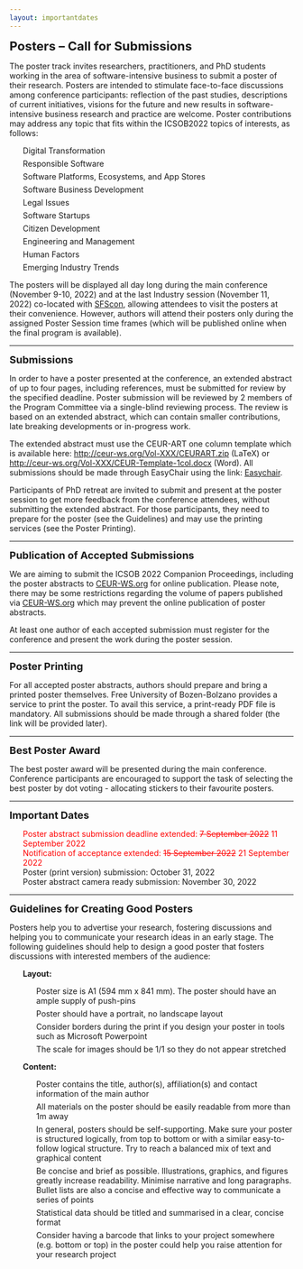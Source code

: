 ```yaml
---
layout: importantdates
---
```


<b style="font-size: 22px" id="CallForResearchPapers">Posters – Call for Submissions</b>

The poster track invites researchers, practitioners, and PhD students working in the area of software-intensive business to submit a poster of their research. Posters are intended to stimulate face-to-face discussions among conference participants: reflection of the past studies, descriptions of current initiatives, visions for the future and new results in software-intensive business research and practice are welcome. Poster contributions may address any topic that fits within the ICSOB2022 topics of interests, as follows:

<ul style="list-style: none;">
<li style="margin-bottom: 6px">Digital Transformation</li>
<li style="margin-bottom: 6px">Responsible Software</li>
<li style="margin-bottom: 6px">Software Platforms, Ecosystems, and App Stores</li>
<li style="margin-bottom: 6px">Software Business Development</li>
<li style="margin-bottom: 6px">Legal Issues</li>
<li style="margin-bottom: 6px">Software Startups</li>
<li style="margin-bottom: 6px">Citizen Development</li>
<li style="margin-bottom: 6px">Engineering and Management</li>
<li style="margin-bottom: 6px">Human Factors</li>
<li style="margin-bottom: 6px">Emerging Industry Trends</li>
</ul>

The posters will be displayed all day long during the main conference (November 9-10, 2022) and at the last Industry session (November 11, 2022) co-located with <a href="https://www.sfscon.it/">SFScon</a>, allowing attendees to visit the posters at their convenience. However, authors will attend their posters only during the assigned Poster Session time frames (which will be published online when the final program is available).

<hr>
<p>
<b style="font-size: 18px">Submissions</b></p>
In order to have a poster presented at the conference,  an extended abstract of up to four pages, including references, must be submitted for review by the specified deadline.  Poster submission will be reviewed by 2 members of the Program Committee via a single-blind reviewing process. The review is based on an extended abstract, which can contain smaller contributions, late breaking developments or in-progress work.
 
The extended abstract must use the CEUR-ART one column template which is available here: <a href="/assets/download/CEURART.zip" target="_blank" download>http://ceur-ws.org/Vol-XXX/CEURART.zip</a> (LaTeX) or <a href="/assets/download/CEUR-Template-1col.docx" target="_blank" download>http://ceur-ws.org/Vol-XXX/CEUR-Template-1col.docx</a> (Word). All submissions should be made through EasyChair using the link: <a href="https://easychair.org/conferences/?conf=icsob2022" target="_blank">Easychair</a>.

Participants of PhD retreat are invited to submit and present at the poster session to get more feedback from the conference attendees, without submitting the extended abstract. For those participants, they need to prepare for the poster (see the Guidelines) and may use the printing services (see the Poster Printing).

<hr>
<p>
<b style="font-size: 18px">Publication of Accepted Submissions
</b></p>
We are aiming to submit the ICSOB 2022 Companion Proceedings, including the poster abstracts to <a href="http://ceur-ws.org/" target="_blank">CEUR-WS.org</a> for online publication. Please note, there may be some restrictions regarding the volume of papers published via <a href="http://ceur-ws.org/" target="_blank">CEUR-WS.org</a> which may prevent the online publication of poster abstracts.

At least one author of each accepted submission must register for the conference and present the work during the poster session.

<hr>
<p>
<b style="font-size: 18px">Poster Printing
</b></p>
For all accepted poster abstracts, authors should prepare and bring a printed poster themselves. Free University of Bozen-Bolzano provides a service to print the poster. To avail this service, a print-ready PDF file is mandatory. All submissions should be made through a shared folder (the link will be provided later).
<hr>
<p>
<b style="font-size: 18px">Best Poster Award
</b></p>
The best poster award will be presented during the main conference. Conference participants are encouraged to support the task of selecting the best poster by dot voting - allocating stickers to their favourite posters.
<hr>
<p>
<b style="font-size: 18px">Important Dates
</b></p>
<ul style="list-style: none;">
<li style="color:red">Poster abstract submission deadline extended: <s>7 September 2022</s> 11 September 2022</li>
<li style="color:red">Notification of acceptance extended: <s>15 September 2022</s> 21 September 2022</li>
<li>Poster (print version) submission: October 31, 2022
</li>
<li>Poster abstract camera ready submission: November 30, 2022
</li>
</ul>
<hr>
<p>
<b style="font-size: 18px">Guidelines for Creating Good Posters
</b></p>
Posters help you to advertise your research, fostering discussions and helping you to communicate your research ideas in an early stage. The following guidelines should help to design a good poster that fosters discussions with interested members of the audience:
<ul style="list-style: none;">
<li><b>Layout:</b></li>
    <ul style="list-style: none;">
    <li style="margin-bottom: 6px">Poster size is A1 (594 mm x 841 mm). The poster should have an ample supply of push-pins
</li>
    <li style="margin-bottom: 6px">Poster should have a portrait, no landscape layout
</li>
    <li style="margin-bottom: 6px">Consider borders during the print if you design your poster in tools such as Microsoft Powerpoint
</li>
    <li style="margin-bottom: 6px">The scale for images should be 1/1 so they do not appear stretched</li>
    </ul>
</ul>
<ul style="list-style: none;">
<li><b>Content:</b></li>
    <ul style="list-style: none;">
    <li style="margin-bottom: 6px">Poster contains the title, author(s), affiliation(s) and contact information of the main author
</li>
    <li style="margin-bottom: 6px">All materials on the poster should be easily readable from more than 1m away
</li>
    <li style="margin-bottom: 6px">In general, posters should be self-supporting. Make sure your poster is structured logically, from top to bottom or with a similar easy-to-follow logical structure. Try to reach a balanced mix of text and graphical content
</li>
    <li style="margin-bottom: 6px">Be concise and brief as possible. Illustrations, graphics, and figures greatly increase readability. Minimise narrative and long paragraphs. Bullet lists are also a concise and effective way to communicate a series of points</li>
    <li style="margin-bottom: 6px">Statistical data should be titled and summarised in a clear, concise format
</li>
    <li style="margin-bottom: 6px">Consider having a barcode that links to your project somewhere (e.g. bottom or top) in the poster could help you raise attention for your research project</li>
    </ul>
</ul>

